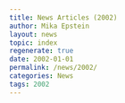 ```yaml
---
title: News Articles (2002)
author: Mika Epstein
layout: news
topic: index
regenerate: true
date: 2002-01-01
permalink: /news/2002/
categories: News
tags: 2002
---
```

